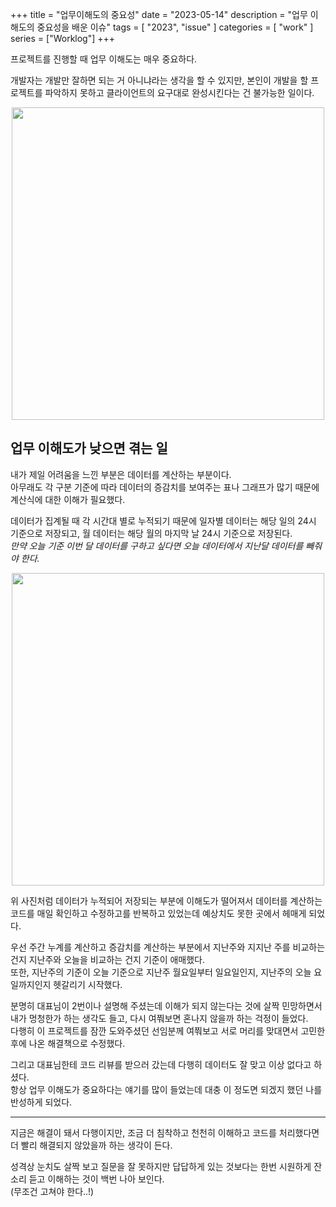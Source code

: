 +++
title = "업무이해도의 중요성"
date = "2023-05-14"
description = "업무 이해도의 중요성을 배운 이슈"
tags = [
    "2023",
    "issue"
]
categories = [
    "work"
]
series = ["Worklog"]
+++

프로젝트를 진행할 때 업무 이해도는 매우 중요하다.

개발자는 개발만 잘하면 되는 거 아니냐라는 생각을 할 수 있지만, 본인이 개발을 할 프로젝트를 파악하지 못하고 클라이언트의 요구대로 완성시킨다는 건 불가능한 일이다.

<p align="center"><img src="https://github.com/kmseunh/blog/assets/105186724/bdca6e1d-53ef-44f5-b97c-2c53308d4342" width="500"></p>

<!--more-->

## 업무 이해도가 낮으면 겪는 일

내가 제일 어려움을 느낀 부분은 데이터를 계산하는 부분이다. <br> 아무래도 각 구분 기준에 따라 데이터의 증감치를 보여주는 표나 그래프가 많기 때문에 계산식에 대한 이해가 필요했다.

데이터가 집계될 때 각 시간대 별로 누적되기 때문에 일자별 데이터는 해당 일의 24시 기준으로 저장되고, 월 데이터는 해당 월의 마지막 날 24시 기준으로 저장된다. <br> _만약 오늘 기준 이번 달 데이터를 구하고 싶다면 오늘 데이터에서 지난달 데이터를 빼줘야 한다._

<p align="center"><img src="https://github.com/kmseunh/blog/assets/105186724/43ac24ae-2bb6-4219-bdfe-441ff2f4523e" width="500"></p>

위 사진처럼 데이터가 누적되어 저장되는 부분에 이해도가 떨어져서 데이터를 계산하는 코드를 매일 확인하고 수정하고를 반복하고 있었는데 예상치도 못한 곳에서 헤매게 되었다.

우선 주간 누계를 계산하고 증감치를 계산하는 부분에서 지난주와 지지난 주를 비교하는 건지 지난주와 오늘을 비교하는 건지 기준이 애매했다. <br> 또한, 지난주의 기준이 오늘 기준으로 지난주 월요일부터 일요일인지, 지난주의 오늘 요일까지인지 헷갈리기 시작했다.

분명히 대표님이 2번이나 설명해 주셨는데 이해가 되지 않는다는 것에 살짝 민망하면서 내가 멍청한가 하는 생각도 들고, 다시 여쭤보면 혼나지 않을까 하는 걱정이 들었다. <br> 다행히 이 프로젝트를 잠깐 도와주셨던 선임분께 여쭤보고 서로 머리를 맞대면서 고민한 후에 나온 해결책으로 수정했다.

그리고 대표님한테 코드 리뷰를 받으러 갔는데 다행히 데이터도 잘 맞고 이상 없다고 하셨다. <br> 항상 업무 이해도가 중요하다는 얘기를 많이 들었는데 대충 이 정도면 되겠지 했던 나를 반성하게 되었다.

<hr>

지금은 해결이 돼서 다행이지만, 조금 더 침착하고 천천히 이해하고 코드를 처리했다면 더 빨리 해결되지 않았을까 하는 생각이 든다.

성격상 눈치도 살짝 보고 질문을 잘 못하지만 답답하게 있는 것보다는 한번 시원하게 잔소리 듣고 이해하는 것이 백번 나아 보인다. <br>
(무조건 고쳐야 한다..!)
